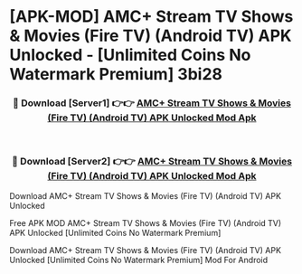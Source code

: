 # [APK-MOD] AMC+ Stream TV Shows & Movies (Fire TV) (Android TV) APK Unlocked - [Unlimited Coins No Watermark Premium] 3bi28



<div align="center">
<h3>🔴 Download [Server1] 👉👉 <a href="https://momento.my/?title=AMC+_Stream_TV_Shows_&_Movies_(Fire_TV)_(Android_TV)_APK_Unlocked">AMC+ Stream TV Shows & Movies (Fire TV) (Android TV) APK Unlocked Mod Apk</a></h3><br>

<h3>🔴 Download [Server2] 👉👉 <a href="https://momento.my/?title=AMC+_Stream_TV_Shows_&_Movies_(Fire_TV)_(Android_TV)_APK_Unlocked">AMC+ Stream TV Shows & Movies (Fire TV) (Android TV) APK Unlocked Mod Apk</a></h3>
</div>



Download AMC+ Stream TV Shows & Movies (Fire TV) (Android TV) APK Unlocked 

Free APK MOD AMC+ Stream TV Shows & Movies (Fire TV) (Android TV) APK Unlocked [Unlimited Coins No Watermark Premium]

Download AMC+ Stream TV Shows & Movies (Fire TV) (Android TV) APK Unlocked [Unlimited Coins No Watermark Premium] Mod For Android
